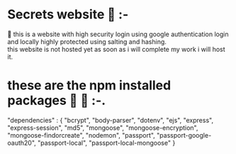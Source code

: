  # Secrets website 🚱  :- 
 
 🦖 this is a website  with high security login using google authentication login and locally highly protected using salting and hashing.   
    this website is not hosted yet as soon as i will complete my work i will host it.
 
 
 # these are the npm installed packages 📧  🦖 :-.
   
   "dependencies"  :  {
      "bcrypt",
      "body-parser",
      "dotenv",
      "ejs",
      "express",
      "express-session",
      "md5",
      "mongoose",
      "mongoose-encryption",
      "mongoose-findorcreate",
      "nodemon",
      "passport",
      "passport-google-oauth20",
      "passport-local",
      "passport-local-mongoose"
  }
